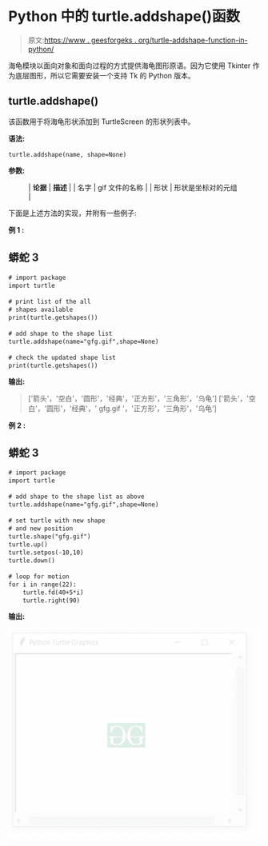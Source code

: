 # Python 中的 turtle.addshape()函数

> 原文:[https://www . geesforgeks . org/turtle-addshape-function-in-python/](https://www.geeksforgeeks.org/turtle-addshape-function-in-python/)

海龟模块以面向对象和面向过程的方式提供海龟图形原语。因为它使用 Tkinter 作为底层图形，所以它需要安装一个支持 Tk 的 Python 版本。

## turtle.addshape()

该函数用于将海龟形状添加到 TurtleScreen 的形状列表中。

**语法:**

```
turtle.addshape(name, shape=None)

```

**参数:**

<figure class="table">

| **论据** | **描述** |
| 名字 | gif 文件的名称 |
| 形状 | 形状是坐标对的元组 |

</figure>

下面是上述方法的实现，并附有一些例子:

**例 1 :**

## 蟒蛇 3

```
# import package
import turtle

# print list of the all
# shapes available
print(turtle.getshapes())

# add shape to the shape list
turtle.addshape(name="gfg.gif",shape=None)

# check the updated shape list
print(turtle.getshapes())
```

**输出:**

> ['箭头'，'空白'，'圆形'，'经典'，'正方形'，'三角形'，'乌龟']
> ['箭头'，'空白'，'圆形'，'经典'，' gfg.gif '，'正方形'，'三角形'，'乌龟']

**例 2 :**

## 蟒蛇 3

```
# import package
import turtle

# add shape to the shape list as above
turtle.addshape(name="gfg.gif",shape=None)

# set turtle with new shape
# and new position
turtle.shape("gfg.gif")
turtle.up()
turtle.setpos(-10,10)
turtle.down()

# loop for motion
for i in range(22):
    turtle.fd(40+5*i)
    turtle.right(90)
```

**输出:**

![](img/5b88ac4dfbd09c21b7464b267f3aa04d.png)